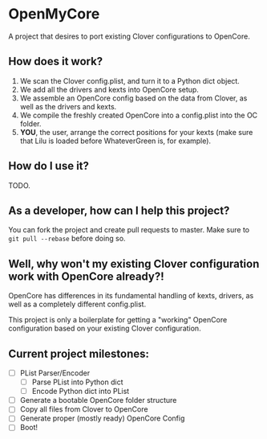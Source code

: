# OpenMyCore
A project that desires to port existing Clover configurations to OpenCore.

## How does it work?
1. We scan the Clover config.plist, and turn it to a Python dict object.
2. We add all the drivers and kexts into OpenCore setup.
3. We assemble an OpenCore config based on the data from Clover, as well as the drivers and kexts.
4. We compile the freshly created OpenCore into a config.plist into the OC folder.
5. **YOU**, the user, arrange the correct positions for your kexts (make sure that Lilu is loaded before WhateverGreen is, for example).

## How do I use it?
TODO.

## As a developer, how can I help this project?
You can fork the project and create pull requests to master.
Make sure to `git pull --rebase` before doing so.

## Well, why won't my existing Clover configuration work with OpenCore already?!
OpenCore has differences in its fundamental handling of kexts, drivers, as well as a completely different config.plist.

This project is only a boilerplate for getting a "working" OpenCore configuration based on your existing Clover configuration.

## Current project milestones:
- [ ] PList Parser/Encoder
  - [ ] Parse PList into Python dict
  - [ ] Encode Python dict into PList
- [ ] Generate a bootable OpenCore folder structure
- [ ] Copy all files from Clover to OpenCore
- [ ] Generate proper (mostly ready) OpenCore Config
- [ ] Boot!
